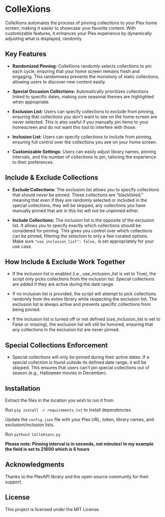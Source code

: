 # ColleXions
ColleXions automates the process of pinning collections to your Plex home screen, making it easier to showcase your favorite content. With customizable features, it enhances your Plex experience by dynamically adjusting what is displayed, randomly.

## Key Features
- **Randomized Pinning:** ColleXions randomly selects collections to pin each cycle, ensuring that your home screen remains fresh and engaging. This randomness prevents the monotony of static collections, allowing users to discover new content easily.

- **Special Occasion Collections:** Automatically prioritizes collections linked to specific dates, making sure seasonal themes are highlighted when appropriate.

- **Exclusion List:** Users can specify collections to exclude from pinning, ensuring that collections you don't want to see on the home screen are never selected. This is also useful if you manually pin items to your homescreen and do not want this tool to interfere with those.

- **Inclusion List:** Users can specify collections to include from pinning, ensuring full control over the collections you see on your home screen.

- **Customizable Settings:** Users can easily adjust library names, pinning intervals, and the number of collections to pin, tailoring the experience to their preferences.

## Include & Exclude Collections

- **Exclude Collections:** The exclusion list allows you to specify collections that should never be pinned. These collections are "blacklisted," meaning that even if they are randomly selected or included in the special collections, they will be skipped, any collections you have manually pinned that are in this list will not be unpinned either.

- **Include Collections:** The inclusion list is the opposite of the exclusion list. It allows you to specify exactly which collections should be considered for pinning. This gives you control over which collections can be pinned, filtering the selection to only a few curated options. Make sure ```"use_inclusion_list": false,``` is set appropriately for your use case.

## How Include & Exclude Work Together 

- If the inclusion list is enabled (i.e., use_inclusion_list is set to True), the script only picks collections from the inclusion list. Special collections are added if they are active during the date range.

- If no inclusion list is provided, the script will attempt to pick collections randomly from the entire library while respecting the exclusion list. The exclusion list is always active and prevents specific collections from being pinned.

- If the inclusion list is turned off or not defined (use_inclusion_list is set to False or missing), the exclusion list will still be honored, ensuring that any collections in the exclusion list are never pinned.

## Special Collections Enforcement

- Special collections will only be pinned during their active dates. If a special collection is found outside its defined date range, it will be skipped.
This ensures that users can't pin special collections out of season (e.g., Halloween movies in December).


## Installation
Extract the files in the location you wish to run it from

Run ```pip install -r requirements.txt``` to install dependencies

Update the ```config.json``` file with your Plex URL, token, library names, and exclusion/inclusion lists. 

Run ```python3 ColleXions.py```

**Please note: Pinning interval is in seconds, not minutes! In my example the field is set to 21600 which is 6 hours**

## Acknowledgments
Thanks to the PlexAPI library and the open-source community for their support.

## License
This project is licensed under the MIT License.
